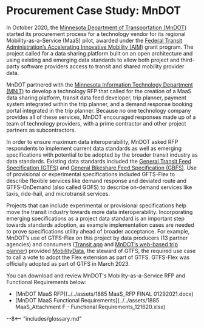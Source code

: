 # Procurement Case Study: MnDOT

In October 2020, the [Minnesota Department of Transportation (MnDOT)](https://www.dot.state.mn.us/) started its procurement process for a technology vendor for its regional Mobility-as-a-Service (MaaS) pilot, awarded under the [Federal Transit Administration’s Accelerating Innovative Mobility (AIM)](https://www.transit.dot.gov/AIM) grant program. The project called for a data sharing platform built on an open architecture and using existing and emerging data standards to allow both project and third-party software providers access to transit and shared mobility provider data.

MnDOT partnered with the [Minnesota Information Technology Department (MNIT)](https://mn.gov/mnit/) to develop a technology RFP that called for the creation of a MaaS data sharing platform, transit data feed developer, trip planner, payment system integrated within the trip planner, and a demand response booking portal integrated in the trip planner. Because no one technology company provides all of these services, MnDOT encouraged responses made up of a team of technology providers, with a prime contractor and other project partners as subcontractors.

In order to ensure maximum data interoperability, MnDOT asked RFP respondents to implement current data standards as well as emerging specifications with potential to be adopted by the broader transit industry as data standards. Existing data standards included the [General Transit Feed Specification (GTFS)](https://gtfs.org/) and [General Bikeshare Feed Specification (GBFS)](https://gbfs.org/). Use of provisional or experimental specifications included GFTS-Flex to describe flexible services like demand response and deviated route and GTFS-OnDemand (also called GOFS) to describe on-demand services like taxis, ride-hail, and microtransit services.

Projects that can include experimental or provisional specifications help move the transit industry towards more data interoperability. Incorporating emerging specifications as a project data standard is an important step towards standards adoption, as example implementation cases are needed to prove specifications utility ahead of broader acceptance. For example, MnDOT’s use of GTFS-Flex on this project by data producers (13 partner agencies) and consumers ([Transit app](https://transitapp.com/) and [MnDOT’s web-based trip planner](https://mntransitplanner.com/#/)) provided [MobilityData](https://mobilitydata.org/), the steward of GTFS, the required use case to call a vote to adopt the Flex extension as part of GTFS. GTFS-Flex was officially adopted as part of GTFS in March 2023.

You can download and review MnDOT's Mobility-as-a-Service RFP and Functional Requirements below:

- [MnDOT MaaS RFP](../../assets/1885 MaaS_RFP FINAL 01292021.docx)
- [MnDOT MaaS Functional Requirements](../../assets/1885 MaaS_Attachment F - Functional Requirements_121620.xlsx)


--8<-- "includes/glossary.md"
